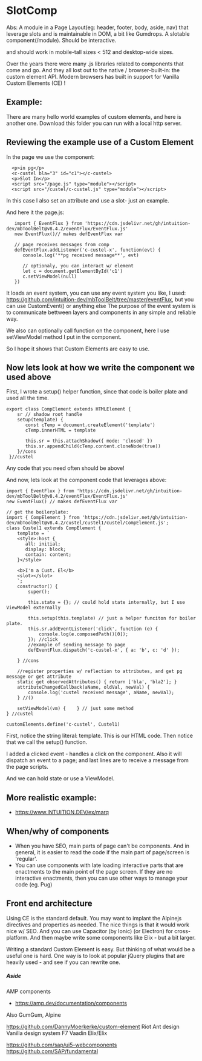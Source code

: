 ﻿
# SlotComp 

Abs:  A module in a Page Layout(eg: header, footer, body, aside, nav) that leverage slots and is maintainable in DOM, a bit like Gumdrops. A slotable component(/module). Should be interactive.

and should work in mobile-tall sizes < 512 and desktop-wide sizes.


Over the years there were many .js libraries related to components that come and go.
 And they all lost out to the native / browser-built-in: the custom element API.
Modern browsers has built in support for Vanilla Custom Elements (CE) !


## Example:

There are many hello world examples of custom elements, and here is another one. Download this folder you can run with a local http server. 

## Reviewing the example use of a Custom Element

In the page we use the component:

```
  <p>in pg</p>
  <c-custel bla="3" id="c1"></c-custel>
  <p>Slot In</p>
  <script src="/page.js" type="module"></script>
  <script src="/custel/c-custel.js" type="module"></script>
```

In this case I also set an attribute and use a slot- just an example.

And here it the page.js:

```
   import { EventFlux } from 'https://cdn.jsdelivr.net/gh/intuition-dev/mbToolBelt@v8.4.2/eventFlux/EventFlux.js'
   new EventFlux()// makes defEventFlux var

   // page receives messages from comp
   defEventFlux.addListener('c-custel-x', function(evt) {
      console.log('**pg received message**', evt)

      // optionaly, you can interact w/ element
      let c = document.getElementById('c1')
      c.setViewModel(null)
   })
```

It loads an event system, you can use any event system you like, I used: https://github.com/intuition-dev/mbToolBelt/tree/master/eventFlux, but you can use CustomEvent() or anything else
The purpose of the event system is to communicate bettween layers and components in any simple and reliable way. 

We also can optionally call function on the component, here I use setViewModel method I put in the component.

So I hope it shows that Custom Elements are easy to use.


## Now lets look at how we write the component we used above

First, I wrote a setup() helper function, since that code is boiler plate and used all the time.

```
export class CompElement extends HTMLElement {
    sr // shadow root handle
    setup(template) {
       const cTemp = document.createElement('template')
       cTemp.innerHTML = template
 
       this.sr = this.attachShadow({ mode: 'closed' })
       this.sr.appendChild(cTemp.content.cloneNode(true))
    }//cons
 }//custel
```

Any code that you need often should be above!

And now, lets look at the component code that leverages above:

```
import { EventFlux } from 'https://cdn.jsdelivr.net/gh/intuition-dev/mbToolBelt@v8.4.2/eventFlux/EventFlux.js'
new EventFlux() // makes defEventFlux var

// get the boilerplate:
import { CompElement } from 'https://cdn.jsdelivr.net/gh/intuition-dev/mbToolBelt@v8.4.2/custel/custel1/custel/CompElement.js';
class Custel1 extends CompElement {
    template = `
    <style>:host {
       all: initial;
       display: block;
       contain: content;
    }</style>
    
    <b>I'm a Cust. El</b>
    <slot></slot>
    `;    
    constructor() {
        super();

        this.state = {}; // could hold state internally, but I use ViewModel externally

        this.setup(this.template) // just a helper funciton for boiler plate.
        this.sr.addEventListener('click', function (e) {
            console.log(e.composedPath()[0]);
        }); //click
        //example of sending message to page
        defEventFlux.dispatch('c-custel-x', { a: 'b', c: 'd' });
        
    } //cons

    //register properties w/ reflection to attributes, and get pg message or get attribute
    static get observedAttributes() { return ['bla', 'bla2']; }
    attributeChangedCallback(aName, oldVal, newVal) {
        console.log('custel received message', aName, newVal);
    } //()

    setViewModel(vm) {    } // just some method
} //custel

customElements.define('c-custel', Custel1)
```

First, notice the string literal: template. This is our HTML code.
Then notice that we call the setup() function.

I added a clicked event - handles a click on the component. Also it will dispatch an event to a page; and last lines are to receive
a message from the page scripts. 

And we can hold state or use a ViewModel.


## More realistic example:

- https://www.INTUITION.DEV/ex/marq


## When/why of components

- When you have SEO, main parts of page can't be components. And in general, it is easier to read the code if the main part of page/screen is 'regular'.
- You can use components with late loading interactive parts that are enactments to the main point of the page screen. If they are no interactive enactments, then you can use other ways to manage your code (eg. Pug)

## Front end architecture 

Using CE is the standard default. You may want to implant the Alpinejs directives and properties as needed. The nice things is that it would work nice w/ SEO. And you can use Capacitor (by Ionic)
(or Electron) for cross-platform. And then maybe write some components like Elix - but a bit larger.

Writing a standard Custom Element is easy. But thinking of what would be a useful one is hard. One way is to 
look at popular jQuery plugins that are heavily used - and see if you can rewrite one.


##### Aside
AMP components
- https://amp.dev/documentation/components



Also GumGum, Alpine

https://github.com/DannyMoerkerke/custom-element
Riot
Ant design
Vanilla design system
F7
Vaadin
Elix/Elix

https://github.com/sap/ui5-webcomponents
https://github.com/SAP/fundamental